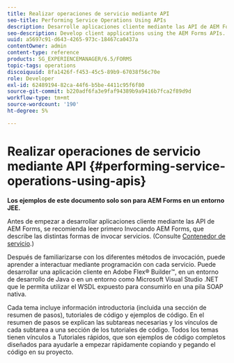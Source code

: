 ```yaml
---
title: Realizar operaciones de servicio mediante API
seo-title: Performing Service Operations Using APIs
description: Desarrolle aplicaciones cliente mediante las API de AEM Forms.
seo-description: Develop client applications using the AEM Forms APIs.
uuid: a5697c91-d643-4265-973c-18467ca0437a
contentOwner: admin
content-type: reference
products: SG_EXPERIENCEMANAGER/6.5/FORMS
topic-tags: operations
discoiquuid: 8fa1426f-f453-45c5-89b9-67038f56c70e
role: Developer
exl-id: 62489194-82ca-44f6-b5be-4411c95f6f80
source-git-commit: b220adf6fa3e9faf94389b9a9416b7fca2f89d9d
workflow-type: tm+mt
source-wordcount: '190'
ht-degree: 5%

---
```


# Realizar operaciones de servicio mediante API {#performing-service-operations-using-apis}

**Los ejemplos de este documento solo son para AEM Forms en un entorno JEE.**

Antes de empezar a desarrollar aplicaciones cliente mediante las API de AEM Forms, se recomienda leer primero Invocando AEM Forms, que describe las distintas formas de invocar servicios. (Consulte [Contenedor de servicio](/help/forms/developing/service-container.md#service-container).)

Después de familiarizarse con los diferentes métodos de invocación, puede aprender a interactuar mediante programación con cada servicio. Puede desarrollar una aplicación cliente en Adobe Flex® Builder™, en un entorno de desarrollo de Java o en un entorno como Microsoft Visual Studio .NET que le permita utilizar el WSDL expuesto para consumirlo en una pila SOAP nativa.

Cada tema incluye información introductoria (incluida una sección de resumen de pasos), tutoriales de código y ejemplos de código. En el resumen de pasos se explican las subtareas necesarias y los vínculos de cada subtarea a una sección de los tutoriales de código. Todos los temas tienen vínculos a Tutoriales rápidos, que son ejemplos de código completos diseñados para ayudarle a empezar rápidamente copiando y pegando el código en su proyecto.
